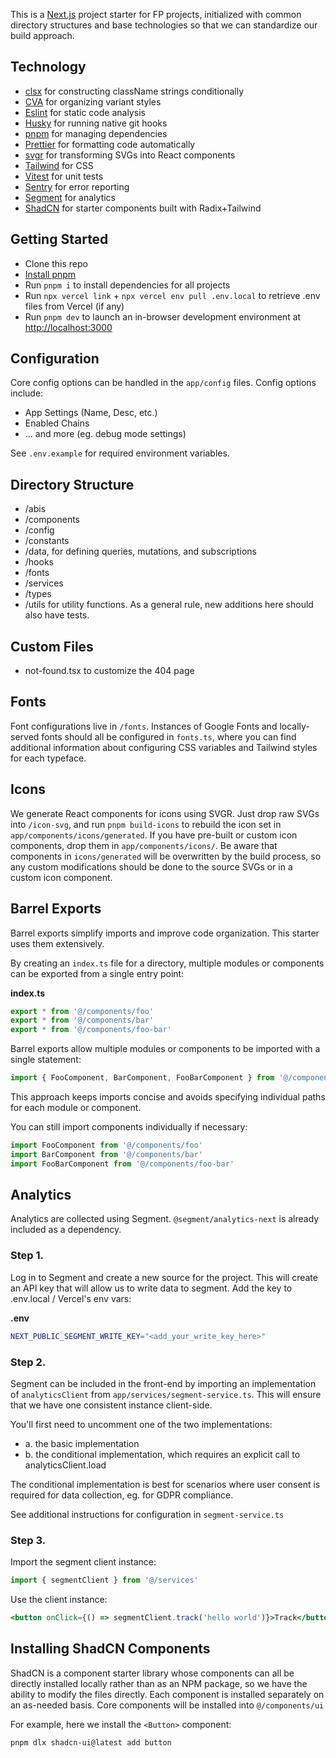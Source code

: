 This is a [Next.js](https://nextjs.org/) project starter for FP projects, initialized with common directory structures and base technologies so that we can standardize our build approach.

## Technology

- [clsx](https://vitest.dev/) for constructing className strings conditionally
- [CVA](https://cva.style/docs) for organizing variant styles
- [Eslint](https://eslint.org/) for static code analysis
- [Husky](https://typicode.github.io/husky/) for running native git hooks
- [pnpm](https://pnpm.io/) for managing dependencies
- [Prettier](https://prettier.io/) for formatting code automatically
- [svgr](https://react-svgr.com) for transforming SVGs into React components
- [Tailwind](https://eslint.org/) for CSS
- [Vitest](https://vitest.dev/) for unit tests
- [Sentry](https://docs.sentry.io/platforms/javascript/guides/nextjs/) for error reporting
- [Segment](https://segment.com/) for analytics
- [ShadCN](https://ui.shadcn.com/docs/installation/next) for starter components built with Radix+Tailwind
## Getting Started

- Clone this repo
- [Install pnpm](https://pnpm.io/installation)
- Run `pnpm i` to install dependencies for all projects
- Run `npx vercel link` + `npx vercel env pull .env.local` to retrieve .env files from Vercel (if any)
- Run `pnpm dev` to launch an in-browser development environment at [http://localhost:3000](http://localhost:3000)

## Configuration

Core config options can be handled in the ```app/config``` files. Config options include:
- App Settings (Name, Desc, etc.)
- Enabled Chains
- ... and more (eg. debug mode settings)

See ```.env.example``` for required environment variables.

## Directory Structure

- /abis
- /components
- /config
- /constants
- /data, for defining queries, mutations, and subscriptions
- /hooks
- /fonts
- /services
- /types
- /utils for utility functions. As a general rule, new additions here should also have tests.

## Custom Files

- not-found.tsx to customize the 404 page

## Fonts

Font configurations live in ```/fonts```. Instances of Google Fonts and locally-served fonts should all be configured in ```fonts.ts```, where you can find additional information about configuring CSS variables and Tailwind styles for each typeface.

## Icons

We generate React components for icons using SVGR. Just drop raw SVGs into ```/icon-svg```, and run ```pnpm build-icons``` to rebuild the icon set in ```app/components/icons/generated```. If you have pre-built or custom icon components, drop them in ```app/components/icons/```. Be aware that components in ```icons/generated``` will be overwritten by the build process, so any custom modifications should be done to the source SVGs or in a custom icon component.

## Barrel Exports

Barrel exports simplify imports and improve code organization. This starter uses them extensively.

By creating an `index.ts` file for a directory, multiple modules or components can be exported from a single entry point:

**index.ts**
```typescript
export * from '@/components/foo'
export * from '@/components/bar'
export * from '@/components/foo-bar'
```

Barrel exports allow multiple modules or components to be imported with a single statement:

```typescript
import { FooComponent, BarComponent, FooBarComponent } from '@/components'
```

This approach keeps imports concise and avoids specifying individual paths for each module or component.

You can still import components individually if necessary:

```typescript
import FooComponent from '@/components/foo'
import BarComponent from '@/components/bar'
import FooBarComponent from '@/components/foo-bar'
```

## Analytics

Analytics are collected using Segment. ```@segment/analytics-next``` is already included as a dependency.

### Step 1.

Log in to Segment and create a new source for the project. This will create an API key that will allow us to write data to segment. Add the key to .env.local / Vercel's env vars:

**.env**
```bash
NEXT_PUBLIC_SEGMENT_WRITE_KEY="<add_your_write_key_here>"
```

### Step 2.

Segment can be included in the front-end by importing an implementation of ```analyticsClient``` from ```app/services/segment-service.ts```. This will ensure that we have one consistent instance client-side.

 You'll first need to uncomment one of the two implementations:

- a. the basic implementation
- b. the conditional implementation, which requires an explicit call to analyticsClient.load

The conditional implementation is best for scenarios where user consent is required for data collection, eg. for GDPR compliance.

See additional instructions for configuration in ```segment-service.ts```

### Step 3.
Import the segment client instance:
```jsx
import { segmentClient } from '@/services'
```

Use the client instance:
```jsx
<button onClick={() => segmentClient.track('hello world')}>Track</button>
```

## Installing ShadCN Components

ShadCN is a component starter library whose components can all be directly installed locally rather than as an NPM package, so we have the ability to modify the files directly. Each component is installed separately on an as-needed basis. Core components will be installed into `@/components/ui`

For example, here we install the `<Button>` component:
```bash
pnpm dlx shadcn-ui@latest add button
```